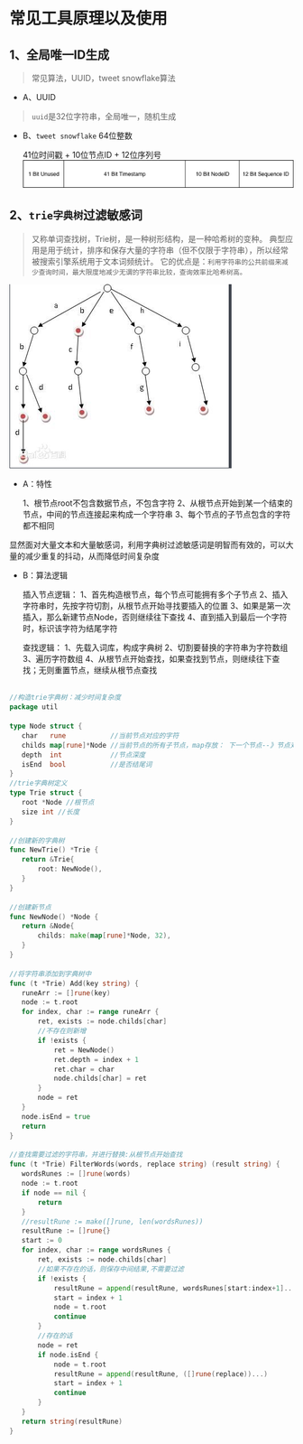 # 常见工具原理以及使用

## 1、全局唯一ID生成
> 常见算法，UUID，tweet snowflake算法

- A、UUID
> `uuid`是32位字符串，全局唯一，随机生成


- B、`tweet snowflake` 64位整数

     
     41位时间戳 + 10位节点ID + 12位序列号
![snowflake标准实现](./snowflake-easy.png)



## 2、`trie字典树`过滤敏感词
> 又称单词查找树，Trie树，是一种树形结构，是一种哈希树的变种。
典型应用是用于统计，排序和保存大量的字符串（但不仅限于字符串），所以经常被搜索引擎系统用于文本词频统计。
它的优点是：`利用字符串的公共前缀来减少查询时间，最大限度地减少无谓的字符串比较，查询效率比哈希树高。`


![trie树](./trie.png)


-  A：特性
   
   
     1、根节点root不包含数据节点，不包含字符
     2、从根节点开始到某一个结束的节点，中间的节点连接起来构成一个字符串
     3、每个节点的子节点包含的字符都不相同


显然面对大量文本和大量敏感词，利用字典树过滤敏感词是明智而有效的，可以大量的减少重复的抖动，从而降低时间复杂度


- B：算法逻辑

 
     插入节点逻辑：
     1、首先构造根节点，每个节点可能拥有多个子节点
     2、插入字符串时，先按字符切割，从根节点开始寻找要插入的位置
     3、如果是第一次插入，那么新建节点Node，否则继续往下查找
     4、直到插入到最后一个字符时，标识该字符为结尾字符
     
     查找逻辑：
     1、先载入词库，构成字典树
     2、切割要替换的字符串为字符数组
     3、遍历字符数组
     4、从根节点开始查找，如果查找到节点，则继续往下查找；无则重置节点，继续从根节点查找
     
 ```go

//构造trie字典树：减少时间复杂度
package util

type Node struct {
	char   rune           //当前节点对应的字符
	childs map[rune]*Node //当前节点的所有子节点，map存放： 下一个节点--》节点对象,map必须要先初始化才可以使用
	depth  int            //节点深度
	isEnd  bool           //是否结尾词
}
//trie字典树定义
type Trie struct {
	root *Node //根节点
	size int //长度
}

//创建新的字典树
func NewTrie() *Trie {
	return &Trie{
		root: NewNode(),
	}
}

//创建新节点
func NewNode() *Node {
	return &Node{
		childs: make(map[rune]*Node, 32),
	}
}

//将字符串添加到字典树中
func (t *Trie) Add(key string) {
	runeArr := []rune(key)
	node := t.root
	for index, char := range runeArr {
		ret, exists := node.childs[char]
		//不存在则新增
		if !exists {
			ret = NewNode()
			ret.depth = index + 1
			ret.char = char
			node.childs[char] = ret
		}
		node = ret
	}
	node.isEnd = true
	return
}

//查找需要过滤的字符串，并进行替换:从根节点开始查找
func (t *Trie) FilterWords(words, replace string) (result string) {
	wordsRunes := []rune(words)
	node := t.root
	if node == nil {
		return
	}
	//resultRune := make([]rune, len(wordsRunes))
	resultRune := []rune{}
	start := 0
	for index, char := range wordsRunes {
		ret, exists := node.childs[char]
		//如果不存在的话，则保存中间结果,不需要过滤
		if !exists {
			resultRune = append(resultRune, wordsRunes[start:index+1]...)
			start = index + 1
			node = t.root
			continue
		}
		//存在的话
		node = ret
		if node.isEnd {
			node = t.root
			resultRune = append(resultRune, ([]rune(replace))...)
			start = index + 1
			continue
		}
	}
	return string(resultRune)
}
```    